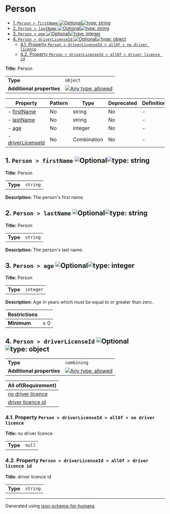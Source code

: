 # Person

- [1. `Person > firstName` ![Optional](https://img.shields.io/badge/Optional-yellow)![type: string](https://img.shields.io/badge/type-string-4c72b0)](#firstName)
- [2. `Person > lastName` ![Optional](https://img.shields.io/badge/Optional-yellow)![type: string](https://img.shields.io/badge/type-string-4c72b0)](#lastName)
- [3. `Person > age` ![Optional](https://img.shields.io/badge/Optional-yellow)![type: integer](https://img.shields.io/badge/type-integer-55a868)](#age)
- [4. `Person > driverLicenseId` ![Optional](https://img.shields.io/badge/Optional-yellow)![type: object](https://img.shields.io/badge/type-object-c44e52)](#driverLicenseId)
  - [4.1. Property `Person > driverLicenseId > allOf > no driver licence`](#driverLicenseId_allOf_i0)
  - [4.2. Property `Person > driverLicenseId > allOf > driver licence id`](#driverLicenseId_allOf_i1)

**Title:** Person

|                           |                                                                                                                                   |
| ------------------------- | --------------------------------------------------------------------------------------------------------------------------------- |
| **Type**                  | `object`                                                                                                                          |
| **Additional properties** | [![Any type: allowed](https://img.shields.io/badge/Any%20type-allowed-green)](# "Additional Properties of any type are allowed.") |

| Property                               | Pattern | Type        | Deprecated | Definition | Title/Description |
| -------------------------------------- | ------- | ----------- | ---------- | ---------- | ----------------- |
| - [firstName](#firstName )             | No      | string      | No         | -          | Person            |
| - [lastName](#lastName )               | No      | string      | No         | -          | Person            |
| - [age](#age )                         | No      | integer     | No         | -          | Person            |
| - [driverLicenseId](#driverLicenseId ) | No      | Combination | No         | -          | -                 |

## <a name="firstName"></a>1. `Person > firstName` ![Optional](https://img.shields.io/badge/Optional-yellow)![type: string](https://img.shields.io/badge/type-string-4c72b0)

**Title:** Person

|          |          |
| -------- | -------- |
| **Type** | `string` |

**Description:** The person's first name.

## <a name="lastName"></a>2. `Person > lastName` ![Optional](https://img.shields.io/badge/Optional-yellow)![type: string](https://img.shields.io/badge/type-string-4c72b0)

**Title:** Person

|          |          |
| -------- | -------- |
| **Type** | `string` |

**Description:** The person's last name.

## <a name="age"></a>3. `Person > age` ![Optional](https://img.shields.io/badge/Optional-yellow)![type: integer](https://img.shields.io/badge/type-integer-55a868)

**Title:** Person

|          |           |
| -------- | --------- |
| **Type** | `integer` |

**Description:** Age in years which must be equal to or greater than zero.

| Restrictions |        |
| ------------ | ------ |
| **Minimum**  | &ge; 0 |

## <a name="driverLicenseId"></a>4. `Person > driverLicenseId` ![Optional](https://img.shields.io/badge/Optional-yellow)![type: object](https://img.shields.io/badge/type-object-c44e52)

|                           |                                                                                                                                   |
| ------------------------- | --------------------------------------------------------------------------------------------------------------------------------- |
| **Type**                  | `combining`                                                                                                                       |
| **Additional properties** | [![Any type: allowed](https://img.shields.io/badge/Any%20type-allowed-green)](# "Additional Properties of any type are allowed.") |

| All of(Requirement)                            |
| ---------------------------------------------- |
| [no driver licence](#driverLicenseId_allOf_i0) |
| [driver licence id](#driverLicenseId_allOf_i1) |

### <a name="driverLicenseId_allOf_i0"></a>4.1. Property `Person > driverLicenseId > allOf > no driver licence`

**Title:** no driver licence

|          |        |
| -------- | ------ |
| **Type** | `null` |

### <a name="driverLicenseId_allOf_i1"></a>4.2. Property `Person > driverLicenseId > allOf > driver licence id`

**Title:** driver licence id

|          |          |
| -------- | -------- |
| **Type** | `string` |

----------------------------------------------------------------------------------------------------------------------------
Generated using [json-schema-for-humans](https://github.com/coveooss/json-schema-for-humans)

